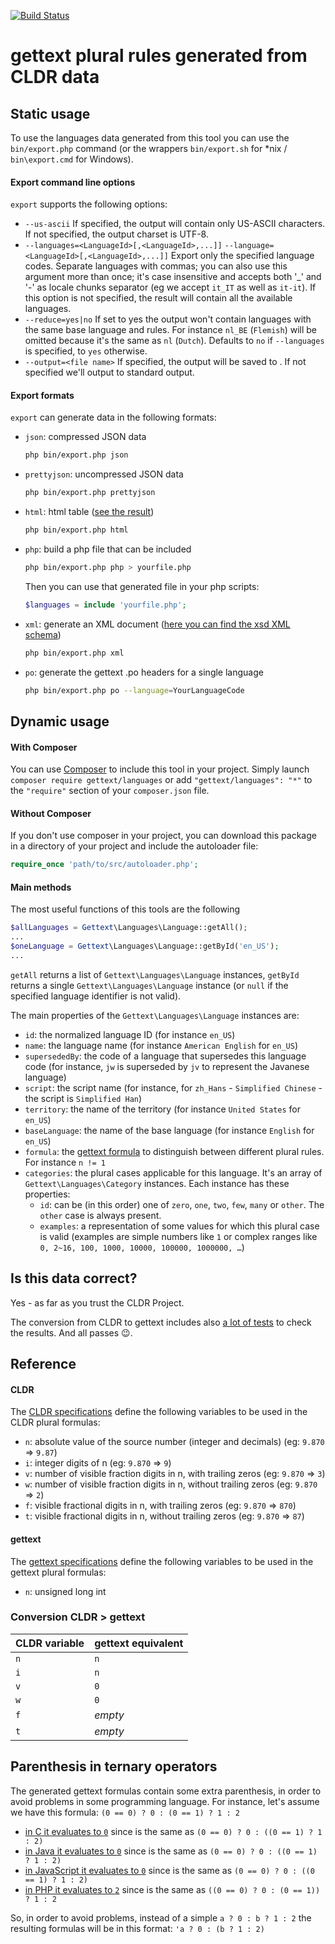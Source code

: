 [![Build Status](https://api.travis-ci.org/mlocati/cldr-to-gettext-plural-rules.svg?branch=master)](https://travis-ci.org/mlocati/cldr-to-gettext-plural-rules)
# gettext plural rules generated from CLDR data


## Static usage

To use the languages data generated from this tool you can use the `bin/export.php` command (or the wrappers `bin/export.sh` for *nix / `bin\export.cmd` for Windows).

#### Export command line options
`export` supports the following options:
- `--us-ascii`
  If specified, the output will contain only US-ASCII characters.
  If not specified, the output charset is UTF-8.
- `--languages=<LanguageId>[,<LanguageId>,...]]`
  `--language=<LanguageId>[,<LanguageId>,...]]`
  Export only the specified language codes.
  Separate languages with commas; you can also use this argument more than once; it's case insensitive and accepts both '_' and '-' as locale chunks separator (eg we accept `it_IT` as well as `it-it`).
  If this option is not specified, the result will contain all the available languages.
- `--reduce=yes|no`
  If set to yes the output won't contain languages with the same base language and rules.
  For instance `nl_BE` (`Flemish`) will be omitted because it's the same as `nl` (`Dutch`).
  Defaults to `no` if `--languages` is specified, to `yes` otherwise.
- `--output=<file name>`
  If specified, the output will be saved to <file name>. If not specified we'll output to standard output.

#### Export formats
`export` can generate data in the following formats:

- `json`: compressed JSON data
  ```bash
  php bin/export.php json
  ```

- `prettyjson`: uncompressed JSON data
  ```bash
  php bin/export.php prettyjson
  ```

- `html`: html table ([see the result](http://mlocati.github.io/cldr-to-gettext-plural-rules/))
  ```bash
  php bin/export.php html
  ```

- `php`: build a php file that can be included
  ```bash
  php bin/export.php php > yourfile.php
  ```
  Then you can use that generated file in your php scripts:
  ```php
  $languages = include 'yourfile.php';
  ```

- `xml`: generate an XML document ([here you can find the xsd XML schema](http://mlocati.github.io/cldr-to-gettext-plural-rules/GettextLanguages.xsd))
  ```bash
  php bin/export.php xml
  ```

- `po`: generate the gettext .po headers for a single language
  ```bash
  php bin/export.php po --language=YourLanguageCode
  ```


## Dynamic usage

#### With Composer
You can use [Composer](https://getcomposer.org/) to include this tool in your project.
Simply launch `composer require gettext/languages` or add `"gettext/languages": "*"` to the `"require"` section of your `composer.json` file.

#### Without Composer
If you don't use composer in your project, you can download this package in a directory of your project and include the autoloader file:
```php
require_once 'path/to/src/autoloader.php';
```

#### Main methods
The most useful functions of this tools are the following
```php
$allLanguages = Gettext\Languages\Language::getAll();
...
$oneLanguage = Gettext\Languages\Language::getById('en_US');
...
```
`getAll` returns a list of `Gettext\Languages\Language` instances, `getById` returns a single `Gettext\Languages\Language` instance (or `null` if the specified language identifier is not valid).

The main properties of the `Gettext\Languages\Language` instances are:
- `id`: the normalized language ID (for instance `en_US`)
- `name`: the language name (for instance `American English` for `en_US`)
- `supersededBy`: the code of a language that supersedes this language code (for instance, `jw` is superseded by `jv` to represent the Javanese language) 
- `script`: the script name (for instance, for `zh_Hans` - `Simplified Chinese` - the script is `Simplified Han`)
- `territory`: the name of the territory (for instance `United States` for `en_US`)
- `baseLanguage`: the name of the base language  (for instance `English` for `en_US`)
- `formula`: the [gettext formula](http://www.gnu.org/savannah-checkouts/gnu/gettext/manual/html_node/Plural-forms.html) to distinguish between different plural rules. For instance `n != 1` 
- `categories`: the plural cases applicable for this language. It's an array of `Gettext\Languages\Category` instances. Each instance has these properties:
  - `id`: can be (in this order) one of `zero`, `one`, `two`, `few`, `many` or `other`. The `other` case is always present.
  - `examples`: a representation of some values for which this plural case is valid (examples are simple numbers like `1` or complex ranges like `0, 2~16, 100, 1000, 10000, 100000, 1000000, …`)  

## Is this data correct?

Yes - as far as you trust the CLDR Project.

The conversion from CLDR to gettext includes also [a lot of tests](https://travis-ci.org/mlocati/cldr-to-gettext-plural-rules) to check the results.
And all passes :wink:.



## Reference

#### CLDR

The [CLDR specifications](http://unicode.org/reports/tr35/tr35-numbers.html#Language_Plural_Rules) define the following variables to be used in the CLDR plural formulas:
- `n`: absolute value of the source number (integer and decimals) (eg: `9.870` => `9.87`)
- `i`: integer digits of n (eg: `9.870` => `9`)
- `v`: number of visible fraction digits in n, with trailing zeros (eg: `9.870` => `3`)
- `w`: number of visible fraction digits in n, without trailing zeros (eg: `9.870` => `2`)
- `f`: visible fractional digits in n, with trailing zeros (eg: `9.870` => `870`)
- `t`: visible fractional digits in n, without trailing zeros (eg: `9.870` => `87`)

#### gettext
The [gettext specifications](http://www.gnu.org/savannah-checkouts/gnu/gettext/manual/html_node/Plural-forms.html) define the following variables to be used in the gettext plural formulas:
- `n`: unsigned long int

### Conversion CLDR > gettext

| CLDR variable | gettext equivalent |
|---------------|--------------------|
| `n`           | `n`                |
| `i`           | `n`                |
| `v`           | `0`                |
| `w`           | `0`                |
| `f`           | *empty*            |
| `t`           | *empty*            |


## Parenthesis in ternary operators

The generated gettext formulas contain some extra parenthesis, in order to avoid problems in some programming language.
For instance, let's assume we have this formula:
`(0 == 0) ? 0 : (0 == 1) ? 1 : 2`
- [in C it evaluates to `0`](http://codepad.org/Epw5WkmJ) since is the same as `(0 == 0) ? 0 : ((0 == 1) ? 1 : 2)`
- [in Java it evaluates to `0`](https://ideone.com/vbRHjW) since is the same as `(0 == 0) ? 0 : ((0 == 1) ? 1 : 2)`
- [in JavaScript it evaluates to `0`](http://jsfiddle.net/7fnxa599/) since is the same as `(0 == 0) ? 0 : ((0 == 1) ? 1 : 2)`
- [in PHP it evaluates to `2`](http://3v4l.org/QAAnA) since is the same as `((0 == 0) ? 0 : (0 == 1)) ? 1 : 2`

So, in order to avoid problems, instead of a simple
`a ? 0 : b ? 1 : 2`
the resulting formulas will be in this format:
`'a ? 0 : (b ? 1 : 2)`
